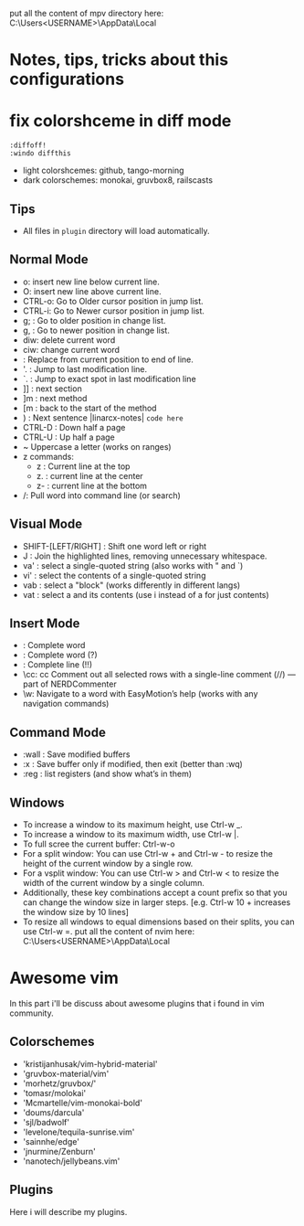 put all the content of mpv directory here:
C:\Users\<USERNAME>\AppData\Local

# Notes, tips, tricks about this configurations

# fix colorshceme in diff mode
```
:diffoff!
:windo diffthis
```
- light colorshcemes: github, tango-morning
- dark colorschemes: monokai, gruvbox8, railscasts

## Tips
- All files in `plugin` directory will load automatically.

## Normal Mode
  - o: insert new line below current line.
  - O: insert new line above current line.
  - CTRL-o: Go to Older cursor position in jump list.
  - CTRL-i: Go to Newer cursor position in jump list.
  - g; : Go to older position in change list.
  - g, : Go to newer position in change list.
  - diw: delete current word
  - ciw: change current word
  - <S-c> : Replace from current position to end of line.
  - '. : Jump to last modification line.
  - `. : Jump to exact spot in last modification line
  - ]] : next section
  - ]m : next method
  - [m : back to the start of the method
 - ) : Next sentence |linarcx-notes| `code here`
 - CTRL-D : Down half a page
 - CTRL-U : Up half a page
 - ~ Uppercase a letter (works on ranges)
 - z commands:
    - z : Current line at the top
    - z. : current line at the center
    - z- : current line at the bottom
 - /<C-R><C-W>: Pull word into command line (or search)

## Visual Mode
  - SHIFT-[LEFT/RIGHT] : Shift one word left or right
  - J : Join the highlighted lines, removing unnecessary whitespace.
  - va' : select a single-quoted string (also works with " and `)
  - vi' : select the contents of a single-quoted string
  - vab : select a "block" (works differently in different langs)
  - vat : select a <tag> and its contents (use i instead of a for just
    contents)

## Insert Mode
  - <C-N>: Complete word
  - <C-N><C-P>: Complete word (?)
  - <C-X><C-L>: Complete line (!!)
  - \cc: <Leader>cc Comment out all selected rows with a single-line comment
    (//) — part of NERDCommenter
  - \\w: Navigate to a word with EasyMotion’s help (works with any navigation
    commands)

## Command Mode
  - :wall : Save modified buffers
  - :x : Save buffer only if modified, then exit (better than :wq)
  - :reg : list registers (and show what’s in them)

## Windows
  - To increase a window to its maximum height, use Ctrl-w _.
  - To increase a window to its maximum width, use Ctrl-w |.
  - To full scree the current buffer: Ctrl-w-o
  - For a split window: You can use Ctrl-w + and Ctrl-w - to resize the height of the current window by a single row.
  - For a vsplit window: You can use Ctrl-w > and Ctrl-w < to resize the width of the current window by a single column.
  - Additionally, these key combinations accept a count prefix so that you can change the window size in larger steps. [e.g. Ctrl-w 10 + increases the window size by 10 lines]
  - To resize all windows to equal dimensions based on their splits, you can use Ctrl-w =.
put all the content of nvim here:
C:\Users\<USERNAME>\AppData\Local

# Awesome vim
In this part i'll be discuss about awesome plugins that i found in vim
community.

## Colorschemes
- 'kristijanhusak/vim-hybrid-material'
- 'gruvbox-material/vim'
- 'morhetz/gruvbox/'
- 'tomasr/molokai'
- 'Mcmartelle/vim-monokai-bold'
- 'doums/darcula'
- 'sjl/badwolf'
- 'levelone/tequila-sunrise.vim'
- 'sainnhe/edge'
- 'jnurmine/Zenburn'
- 'nanotech/jellybeans.vim'

## Plugins
  Here i will describe my plugins.